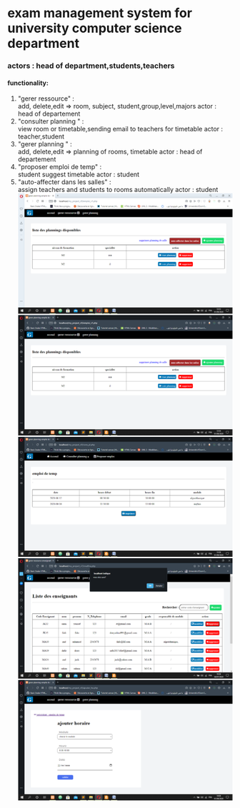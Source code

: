 <h1> exam management system for university computer science department </h1>

<h3> actors : head of department,students,teachers </h3>

<h4> functionality: </h4>
<ol>
  <li> 
     "gerer ressource" : <br>
       add, delete,edit => room, subject, student,group,level,majors
       actor : head of departement
       
  </li>
  <li> 
     "consulter planning " : <br>
       view room or timetable,sending email to teachers for timetable
       actor : teacher,student
  </li>
  <li> 
     "gerer planning " : <br>
        add, delete,edit => planning of rooms, timetable
       actor : head of departement
  </li>
   <li> 
     "proposer emploi de temp" : <br>
       student suggest timetable
       actor : student
  </li>
    <li> 
     "auto-affecter dans les salles" : <br>
       assign teachers and students to rooms automatically
       actor : student



  </li>
<img src="Capture d’écran (127).png" />
<img src="Capture d’écran (128).png" />
<img src="Capture d’écran (129).png" />
<img src="Capture d’écran (37).png" />
<img src="Capture d’écran (130).png" />
</ol>
